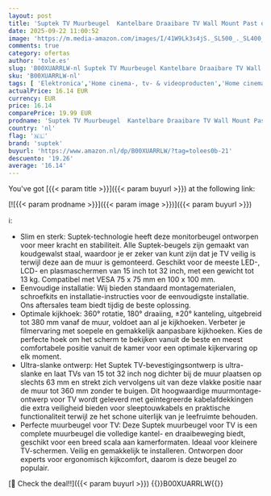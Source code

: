 ```yaml
---
layout: post
title: 'Suptek TV Muurbeugel  Kantelbare Draaibare TV Wall Mount Past op 15-27 Inch LED LCD Vlakke en Curved TV  VESA 100x100mm/75x75mm tot 13 kg - MA2720'
date: 2025-09-22 11:00:52
image: 'https://m.media-amazon.com/images/I/41W9Lk3s4jS._SL500_._SL400_.jpg'
comments: true
category: ofertas
author: 'tole.es'
slug: 'B00XUARRLW-nl Suptek TV Muurbeugel Kantelbare Draaibare TV Wall Mount...'
sku: 'B00XUARRLW-nl'
tags: [ 'Elektronica','Home cinema-, tv- & videoproducten','Home cinema-videoaccessoires','TV muur- & plafondsteunen','Tv-standaards & -muurbeugels','suptek','🇳🇱', ]
actualPrice: 16.14 EUR
currency: EUR
price: 16.14
comparePrice: 19.99 EUR
prodname: 'Suptek TV Muurbeugel  Kantelbare Draaibare TV Wall Mount Past op 15-27 Inch LED LCD Vlakke en Curved TV  VESA 100x100mm/75x75mm tot 13 kg - MA2720'
country: 'nl'
flag: '🇳🇱'
brand: 'suptek'
buyurl: 'https://www.amazon.nl/dp/B00XUARRLW/?tag=tolees0b-21'
descuento: '19.26'
average: '16.14'
---
```


You've got [{{< param title >}}]({{< param buyurl >}}) at the following link:

[![{{< param prodname >}}]({{< param image >}})]({{< param buyurl >}})

ℹ️:

- Slim en sterk: Suptek-technologie heeft deze monitorbeugel ontworpen voor meer kracht en stabiliteit. Alle Suptek-beugels zijn gemaakt van koudgewalst staal, waardoor je er zeker van kunt zijn dat je TV veilig is terwijl deze aan de muur is gemonteerd. Geschikt voor de meeste LED-, LCD- en plasmaschermen van 15 inch tot 32 inch, met een gewicht tot 13 kg. Compatibel met VESA 75 x 75 mm en 100 x 100 mm.
- Eenvoudige installatie: Wij bieden standaard montagematerialen, schroefkits en installatie-instructies voor de eenvoudigste installatie. Ons aftersales team biedt tijdig de beste oplossing.
- Optimale kijkhoek: 360° rotatie, 180° draaiing, ±20° kanteling, uitgebreid tot 380 mm vanaf de muur, voldoet aan al je kijkhoeken. Verbeter je filmervaring met soepele en gemakkelijk aanpasbare kijkhoeken. Kies de perfecte hoek om het scherm te bekijken vanuit de beste en meest comfortabele positie vanuit de kamer voor een optimale kijkervaring op elk moment.
- Ultra-slanke ontwerp: Het Suptek TV-bevestigingsontwerp is ultra-slanke en laat TVs van 15 tot 32 inch nog dichter bij de muur plaatsen op slechts 63 mm en strekt zich vervolgens uit van deze vlakke positie naar de muur tot 360 mm zonder te buigen. Dit hoogwaardige muurmontage-ontwerp voor TV wordt geleverd met geïntegreerde kabelafdekkingen die extra veiligheid bieden voor sleeptouwkabels en praktische functionaliteit terwijl ze het schone uiterlijk van je leefruimte behouden.
- Perfecte muurbeugel voor TV: Deze Suptek muurbeugel voor TV is een complete muurbeugel die volledige kantel- en draaibeweging biedt, geschikt voor een breed scala aan kamerformaten. Ideaal voor kleinere TV-schermen. Veilig en gemakkelijk te installeren. Ontworpen door experts voor ergonomisch kijkcomfort, daarom is deze beugel zo populair.

[🛒 Check the deal!!]({{< param buyurl >}})
{{<world>}}B00XUARRLW{{</world>}}
